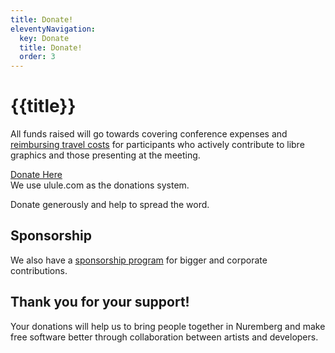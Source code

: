 ```yaml
---
title: Donate!
eleventyNavigation:
  key: Donate
  title: Donate!
  order: 3
---
```


# {{title}}

All funds raised will go towards covering conference expenses and
[reimbursing travel costs]({{rootPath}}/reimbursement) for participants
who actively contribute to libre graphics and those presenting at the meeting.

<div class="call_for_action">
<a href="https://www.ulule.com/lgm25nbg/">Donate Here</a><br />
We use ulule.com as the donations system.
</div>

Donate generously and help to spread the word.

## Sponsorship

We also have a [sponsorship program]({{rootPath}}/sponsors/#sponsorship-information)
for bigger and corporate contributions.


## Thank you for your support!

Your donations will help us to bring people together in Nuremberg and make
free software better through collaboration between artists and developers.

